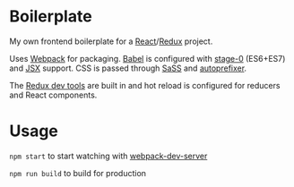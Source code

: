 # Boilerplate

My own frontend boilerplate for a [React]/[Redux] project.

Uses [Webpack] for packaging. [Babel] is configured with [stage-0] (ES6+ES7) and [JSX] support. CSS is passed through [SaSS] and [autoprefixer].

The [Redux dev tools][redux-devtools] are built in and hot reload is configured for reducers and React components.

# Usage

`npm start` to start watching with [webpack-dev-server]

`npm run build` to build for production

[Babel]:(http://babeljs.io/)
[React]:(https://facebook.github.io/react/)
[Redux]:(https://github.com/rackt/redux)
[Webpack]:(https://webpack.github.io)
[stage-0]:(https://babeljs.io/docs/plugins/preset-stage-0/)
[JSX]:(https://facebook.github.io/react/docs/jsx-in-depth.html)
[SaSS]:(http://sass-lang.com)
[autoprefixer]:(https://github.com/postcss/autoprefixer)
[redux-devtools]:(https://github.com/gaearon/redux-devtools)
[webpack-dev-server]:(https://webpack.github.io/docs/webpack-dev-server.html)
